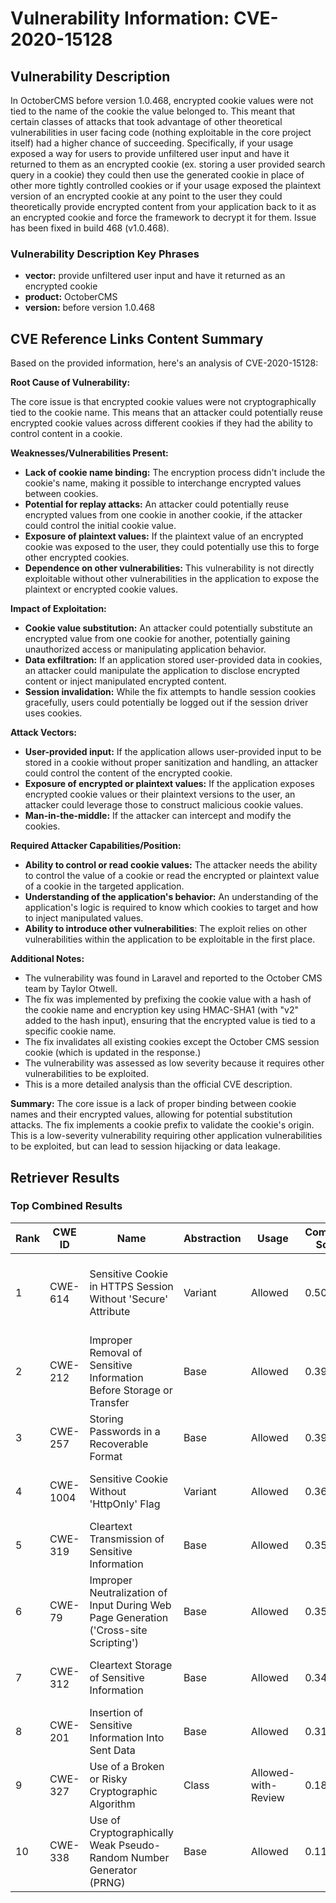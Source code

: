 # Vulnerability Information: CVE-2020-15128

## Vulnerability Description
In OctoberCMS before version 1.0.468, encrypted cookie values were not tied to the name of the cookie the value belonged to. This meant that certain classes of attacks that took advantage of other theoretical vulnerabilities in user facing code (nothing exploitable in the core project itself) had a higher chance of succeeding. Specifically, if your usage exposed a way for users to provide unfiltered user input and have it returned to them as an encrypted cookie (ex. storing a user provided search query in a cookie) they could then use the generated cookie in place of other more tightly controlled cookies or if your usage exposed the plaintext version of an encrypted cookie at any point to the user they could theoretically provide encrypted content from your application back to it as an encrypted cookie and force the framework to decrypt it for them. Issue has been fixed in build 468 (v1.0.468).

### Vulnerability Description Key Phrases
- **vector:** provide unfiltered user input and have it returned as an encrypted cookie
- **product:** OctoberCMS
- **version:** before version 1.0.468

## CVE Reference Links Content Summary
Based on the provided information, here's an analysis of CVE-2020-15128:

**Root Cause of Vulnerability:**

The core issue is that encrypted cookie values were not cryptographically tied to the cookie name. This means that an attacker could potentially reuse encrypted cookie values across different cookies if they had the ability to control content in a cookie.

**Weaknesses/Vulnerabilities Present:**

*   **Lack of cookie name binding:** The encryption process didn't include the cookie's name, making it possible to interchange encrypted values between cookies.
*   **Potential for replay attacks:** An attacker could potentially reuse encrypted values from one cookie in another cookie, if the attacker could control the initial cookie value.
*   **Exposure of plaintext values:** If the plaintext value of an encrypted cookie was exposed to the user, they could potentially use this to forge other encrypted cookies.
*   **Dependence on other vulnerabilities:**  This vulnerability is not directly exploitable without other vulnerabilities in the application to expose the plaintext or encrypted cookie values.

**Impact of Exploitation:**

*   **Cookie value substitution:** An attacker could potentially substitute an encrypted value from one cookie for another, potentially gaining unauthorized access or manipulating application behavior.
*   **Data exfiltration:** If an application stored user-provided data in cookies, an attacker could manipulate the application to disclose encrypted content or inject manipulated encrypted content.
*   **Session invalidation:** While the fix attempts to handle session cookies gracefully, users could potentially be logged out if the session driver uses cookies.

**Attack Vectors:**

*   **User-provided input:** If the application allows user-provided input to be stored in a cookie without proper sanitization and handling, an attacker could control the content of the encrypted cookie.
*   **Exposure of encrypted or plaintext values:** If the application exposes encrypted cookie values or their plaintext versions to the user, an attacker could leverage those to construct malicious cookie values.
*   **Man-in-the-middle:** If the attacker can intercept and modify the cookies.

**Required Attacker Capabilities/Position:**

*   **Ability to control or read cookie values:** The attacker needs the ability to control the value of a cookie or read the encrypted or plaintext value of a cookie in the targeted application.
*   **Understanding of the application's behavior:** An understanding of the application's logic is required to know which cookies to target and how to inject manipulated values.
*   **Ability to introduce other vulnerabilities**:  The exploit relies on other vulnerabilities within the application to be exploitable in the first place.

**Additional Notes:**

*   The vulnerability was found in Laravel and reported to the October CMS team by Taylor Otwell.
*   The fix was implemented by prefixing the cookie value with a hash of the cookie name and encryption key using HMAC-SHA1 (with "v2" added to the hash input), ensuring that the encrypted value is tied to a specific cookie name.
*  The fix invalidates all existing cookies except the October CMS session cookie (which is updated in the response.)
* The vulnerability was assessed as low severity because it requires other vulnerabilities to be exploited.
* This is a more detailed analysis than the official CVE description.

**Summary:**
The core issue is a lack of proper binding between cookie names and their encrypted values, allowing for potential substitution attacks. The fix implements a cookie prefix to validate the cookie's origin. This is a low-severity vulnerability requiring other application vulnerabilities to be exploited, but can lead to session hijacking or data leakage.

## Retriever Results

### Top Combined Results

| Rank | CWE ID | Name | Abstraction | Usage | Combined Score | Retrievers | Individual Scores |
|------|--------|------|-------------|-------|---------------|------------|-------------------|
| 1 | CWE-614 | Sensitive Cookie in HTTPS Session Without 'Secure' Attribute | Variant | Allowed | 0.5058 | dense, sparse, graph | dense: 0.574, sparse: 0.211, graph: 0.392 |
| 2 | CWE-212 | Improper Removal of Sensitive Information Before Storage or Transfer | Base | Allowed | 0.3985 | sparse, graph | sparse: 0.203, graph: 0.789 |
| 3 | CWE-257 | Storing Passwords in a Recoverable Format | Base | Allowed | 0.3919 | sparse, graph | sparse: 0.212, graph: 0.757 |
| 4 | CWE-1004 | Sensitive Cookie Without 'HttpOnly' Flag | Variant | Allowed | 0.3696 | dense, sparse | dense: 0.570, sparse: 0.201 |
| 5 | CWE-319 | Cleartext Transmission of Sensitive Information | Base | Allowed | 0.3564 | dense, sparse | dense: 0.484, sparse: 0.199 |
| 6 | CWE-79 | Improper Neutralization of Input During Web Page Generation ('Cross-site Scripting') | Base | Allowed | 0.3553 | dense, sparse | dense: 0.482, sparse: 0.200 |
| 7 | CWE-312 | Cleartext Storage of Sensitive Information | Base | Allowed | 0.3410 | sparse, graph | sparse: 0.215, graph: 0.609 |
| 8 | CWE-201 | Insertion of Sensitive Information Into Sent Data | Base | Allowed | 0.3127 | sparse, graph | sparse: 0.215, graph: 0.531 |
| 9 | CWE-327 | Use of a Broken or Risky Cryptographic Algorithm | Class | Allowed-with-Review | 0.1895 | sparse, graph | sparse: 0.269, graph: 0.472 |
| 10 | CWE-338 | Use of Cryptographically Weak Pseudo-Random Number Generator (PRNG) | Base | Allowed | 0.1122 | sparse | sparse: 0.196 |

